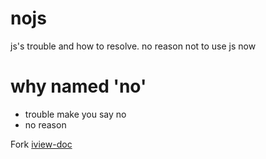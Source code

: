 # nojs
js's trouble and how to resolve. no reason not to use js now

# why named 'no'
- trouble make you say no
- no reason

Fork [iview-doc](https://github.com/iview/iview-doc)